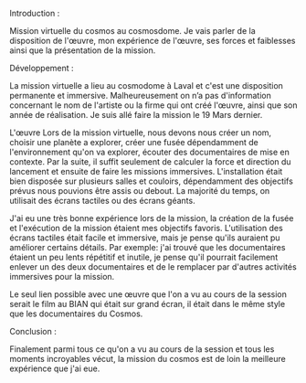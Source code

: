 Introduction :

Mission virtuelle du cosmos au cosmosdome.
Je vais parler de la disposition de l'œuvre, mon expérience de l'œuvre, ses forces et faiblesses ainsi que la présentation de la mission.


Développement :

La mission virtuelle a lieu au cosmodome à Laval et c'est une disposition permanente et immersive. Malheureusement on n’a pas d'information concernant le nom de l'artiste ou la firme qui ont créé l'œuvre, ainsi que son année de réalisation. Je suis allé faire la mission le 19 Mars dernier.

L'œuvre
Lors de la mission virtuelle, nous devons nous créer un nom, choisir une planète a explorer, créer une fusée dépendamment de l'environnement qu'on va explorer, écouter des documentaires de mise en contexte. Par la suite, il suffit seulement de calculer la force et direction du lancement et ensuite  de faire les missions immersives.
L'installation était bien disposée sur plusieurs salles et couloirs, dépendamment des objectifs prévus nous pouvions être assis ou debout. La majorité du temps, on utilisait des écrans tactiles ou des écrans géants.

J'ai eu une très bonne expérience lors de la mission, la création de la fusée et l'exécution de la mission étaient mes objectifs favoris. L'utilisation des écrans tactiles était facile et immersive, mais je pense qu'ils auraient pu améliorer certains détails. Par exemple: j'ai trouvé que les documentaires étaient un peu lents répétitif et inutile, je pense qu'il pourrait facilement enlever un des deux documentaires et de le remplacer par d'autres activités immersives pour la mission. 

Le seul lien possible avec une œuvre que l'on a vu au cours de la session serait le film au BIAN qui était sur grand écran, il était dans le même style que les documentaires du Cosmos.

Conclusion :

Finalement parmi tous ce qu'on a vu au cours de la session et tous les moments incroyables vécut, la mission du cosmos est de loin la meilleure expérience que j'ai eue.  
